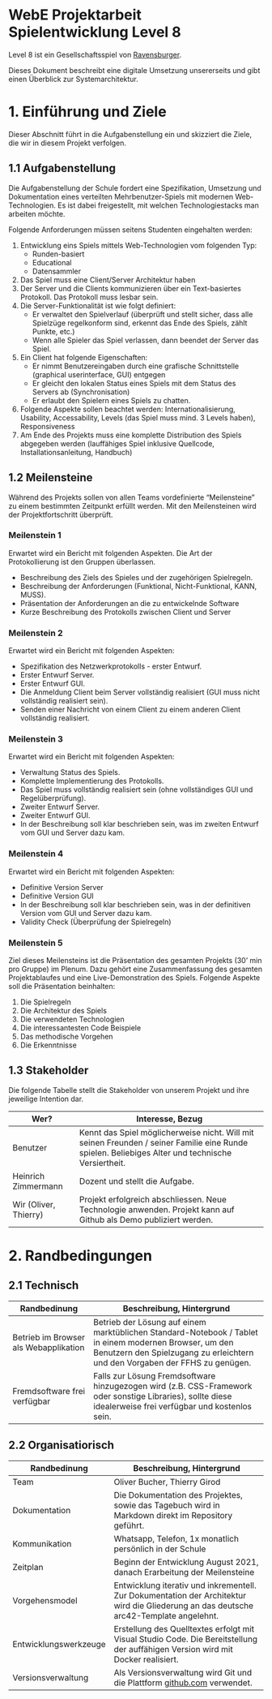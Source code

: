 # WebE Projektarbeit Spielentwicklung Level 8

Level 8 ist ein Gesellschaftsspiel von [Ravensburger](https://www.ravensburger.de/produkte/spiele/kartenspiele/level-8-20766/index.html).

Dieses Dokument beschreibt eine digitale Umsetzung unsererseits und gibt einen Überblick zur Systemarchitektur.

# 1. Einführung und Ziele

Dieser Abschnitt führt in die Aufgabenstellung ein und skizziert die Ziele, die wir in diesem Projekt verfolgen.

## 1.1 Aufgabenstellung

Die Aufgabenstellung der Schule fordert eine
Spezifikation, Umsetzung und Dokumentation eines verteilten Mehrbenutzer-Spiels mit modernen Web-Technologien. Es ist dabei freigestellt, mit welchen Technologiestacks man arbeiten möchte.

Folgende Anforderungen müssen seitens Studenten eingehalten werden:

1. Entwicklung eins Spiels mittels Web-Technologien vom folgenden Typ:
   - Runden-basiert
   - Educational
   - Datensammler
2. Das Spiel muss eine Client/Server Architektur haben
3. Der Server und die Clients kommunizieren über ein Text-basiertes Protokoll. Das Protokoll muss lesbar sein.
4. Die Server-Funktionalität ist wie folgt definiert:
   - Er verwaltet den Spielverlauf (überprüft und stellt sicher, dass alle Spielzüge regelkonform sind, erkennt das Ende des Spiels, zählt Punkte, etc.)
   - Wenn alle Spieler das Spiel verlassen, dann beendet der Server das Spiel.
5. Ein Client hat folgende Eigenschaften:
   - Er nimmt Benutzereingaben durch eine grafische Schnittstelle (graphical
     userinterface, GUI) entgegen
   - Er gleicht den lokalen Status eines Spiels mit dem Status des Servers ab (Synchronisation)
   - Er erlaubt den Spielern eines Spiels zu chatten.
6. Folgende Aspekte sollen beachtet werden: Internationalisierung, Usability, Accessability, Levels (das Spiel muss mind. 3 Levels haben), Responsiveness
7. Am Ende des Projekts muss eine komplette Distribution des Spiels abgegeben werden (lauffähiges Spiel inklusive Quellcode, Installationsanleitung, Handbuch)

## 1.2 Meilensteine

Während des Projekts sollen von allen Teams vordefinierte “Meilensteine” zu einem bestimmten Zeitpunkt erfüllt werden. Mit den Meilensteinen wird der Projektfortschritt
überprüft.

### Meilenstein 1

Erwartet wird ein Bericht mit folgenden Aspekten. Die Art der Protokollierung ist den Gruppen überlassen.

- Beschreibung des Ziels des Spieles und der zugehörigen Spielregeln.
- Beschreibung der Anforderungen (Funktional, Nicht-Funktional, KANN, MUSS).
- Präsentation der Anforderungen an die zu entwickelnde Software
- Kurze Beschreibung des Protokolls zwischen Client und Server

### Meilenstein 2

Erwartet wird ein Bericht mit folgenden Aspekten:

- Spezifikation des Netzwerkprotokolls - erster Entwurf.
- Erster Entwurf Server.
- Erster Entwurf GUI.
- Die Anmeldung Client beim Server vollständig realisiert (GUI muss nicht vollständig
  realisiert sein).
- Senden einer Nachricht von einem Client zu einem anderen Client vollständig realisiert.

### Meilenstein 3

Erwartet wird ein Bericht mit folgenden Aspekten:

- Verwaltung Status des Spiels.
- Komplette Implementierung des Protokolls.
- Das Spiel muss vollständig realisiert sein (ohne vollständiges GUI und
  Regelüberprüfung).
- Zweiter Entwurf Server.
- Zweiter Entwurf GUI.
- In der Beschreibung soll klar beschrieben sein, was im zweiten Entwurf vom GUI und Server dazu kam.

### Meilenstein 4

Erwartet wird ein Bericht mit folgenden Aspekten:

- Definitive Version Server
- Definitive Version GUI
- In der Beschreibung soll klar beschrieben sein, was in der definitiven Version vom GUI und Server dazu kam.
- Validity Check (Überprüfung der Spielregeln)

### Meilenstein 5

Ziel dieses Meilensteins ist die Präsentation des gesamten Projekts (30’ min pro Gruppe) im Plenum. Dazu gehört eine Zusammenfassung des gesamten Projektablaufes und eine Live-Demonstration des Spiels. Folgende Aspekte soll die Präsentation beinhalten:

1. Die Spielregeln
2. Die Architektur des Spiels
3. Die verwendeten Technologien
4. Die interessantesten Code Beispiele
5. Das methodische Vorgehen
6. Die Erkenntnisse

## 1.3 Stakeholder

Die folgende Tabelle stellt die Stakeholder von unserem Projekt und ihre jeweilige Intention dar.

| Wer?                  | Interesse, Bezug                                                                                                                                  |
| --------------------- | ------------------------------------------------------------------------------------------------------------------------------------------------- |
| Benutzer              | Kennt das Spiel möglicherweise nicht. Will mit seinen Freunden / seiner Familie eine Runde spielen. Beliebiges Alter und technische Versiertheit. |
| Heinrich Zimmermann   | Dozent und stellt die Aufgabe.                                                                                                                    |
| Wir (Oliver, Thierry) | Projekt erfolgreich abschliessen. Neue Technologie anwenden. Projekt kann auf Github als Demo publiziert werden.                                  |

# 2. Randbedingungen

## 2.1 Technisch

| Randbedinung                          | Beschreibung, Hintergrund                                                                                                                                                              |
| ------------------------------------- | -------------------------------------------------------------------------------------------------------------------------------------------------------------------------------------- |
| Betrieb im Browser als Webapplikation | Betrieb der Lösung auf einem marktüblichen Standard-Notebook / Tablet in einem modernen Browser, um den Benutzern den Spielzugang zu erleichtern und den Vorgaben der FFHS zu genügen. |
| Fremdsoftware frei verfügbar          | Falls zur Lösung Fremdsoftware hinzugezogen wird (z.B. CSS-Framework oder sonstige Libraries), sollte diese idealerweise frei verfügbar und kostenlos sein.                            |

## 2.2 Organisatiorisch

| Randbedinung          | Beschreibung, Hintergrund                                                                                                              |
| --------------------- | -------------------------------------------------------------------------------------------------------------------------------------- |
| Team                  | Oliver Bucher, Thierry Girod                                                                                                           |
| Dokumentation         | Die Dokumentation des Projektes, sowie das Tagebuch wird in Markdown direkt im Repository geführt.                                     |
| Kommunikation         | Whatsapp, Telefon, 1x monatlich persönlich in der Schule                                                                               |
| Zeitplan              | Beginn der Entwicklung August 2021, danach Erarbeitung der Meilensteine                                                                |
| Vorgehensmodel        | Entwicklung iterativ und inkrementell. Zur Dokumentation der Architektur wird die Gliederung an das deutsche arc42-Template angelehnt. |
| Entwicklungswerkzeuge | Erstellung des Quelltextes erfolgt mit Visual Studio Code. Die Bereitstellung der auffähigen Version wird mit Docker realisiert.       |
| Versionsverwaltung    | Als Versionsverwaltung wird Git und die Plattform [github.com](https://github.com/Level8Broccoli/WebE/) verwendet.                     |

